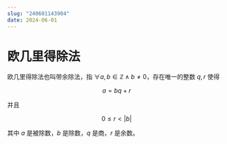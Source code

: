 ```yaml
---
slug: "240601143904"
date: 2024-06-01
---
```


# 欧几里得除法

欧几里得除法也叫带余除法，指 $\forall a,b \in \mathbb{Z} \wedge b \ne 0$，存在唯一的整数 $q,r$ 使得

$$
a = bq + r
$$


并且

$$
0 \le r < |b|
$$


其中 $a$ 是被除数，$b$ 是除数，$q$ 是商，$r$ 是余数。

